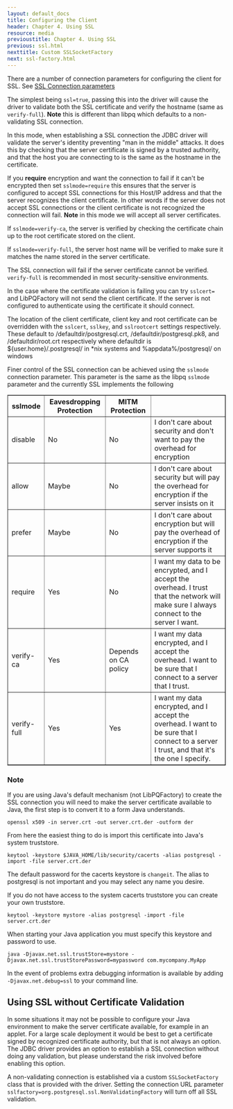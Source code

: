 ```yaml
---
layout: default_docs
title: Configuring the Client
header: Chapter 4. Using SSL
resource: media
previoustitle: Chapter 4. Using SSL
previous: ssl.html
nexttitle: Custom SSLSocketFactory
next: ssl-factory.html
---
```


There are a number of connection parameters for configuring the client for SSL. See [SSL Connection parameters](connect.html#ssl)

The simplest being `ssl=true`, passing this into the driver will cause the driver to validate both
the SSL certificate and verify the hostname (same as `verify-full`). **Note** this is different than
libpq which defaults to a non-validating SSL connection.

In this mode, when establishing a SSL connection the JDBC driver will validate the server's
identity preventing "man in the middle" attacks. It does this by checking that the server
certificate is signed by a trusted authority, and that the host you are connecting to is the
same as the hostname in the certificate.

If you **require** encryption and want the connection to fail if it can't be encrypted then set
`sslmode=require` this ensures that the server is configured to accept SSL connections for this
Host/IP address and that the server recognizes the client certificate. In other words if the server
does not accept SSL connections or the client certificate is not recognized the connection will fail.
**Note** in this mode we will accept all server certificates.

If `sslmode=verify-ca`, the server is verified by checking the certificate chain up to the root
certificate stored on the client.

If `sslmode=verify-full`, the server host name will be verified to make sure it matches the name
stored in the server certificate.

The SSL connection will fail if the server certificate cannot be verified. `verify-full` is recommended
in most security-sensitive environments.


In the case where the certificate validation is failing you can try `sslcert=` and LibPQFactory will
not send the client certificate. If the server is not configured to authenticate using the certificate
it should connect.

The location of the client certificate, client key and root certificate can be overridden with the
`sslcert`, `sslkey`, and `sslrootcert` settings respectively. These default to /defaultdir/postgresql.crt,
/defaultdir/postgresql.pk8, and /defaultdir/root.crt respectively where defaultdir is
${user.home}/.postgresql/ in *nix systems and %appdata%/postgresql/ on windows

Finer control of the SSL connection can be achieved using the `sslmode` connection parameter.
This parameter is the same as the libpq `sslmode` parameter and the currently SSL implements the
following

<div class="tblBasic">
<table class="tblBasicWhite" border="1" summary="SSL Mode Descriptions" cellspacing="0" cellpadding="0">
<thead>
<tr>
  <th>sslmode</th><th>Eavesdropping Protection</th><th> MITM Protection</th><th/>
</tr>
</thead>
<tr>
  <td>disable</td><td>No</td><td>No</td><td>I don't care about security and don't want to pay the overhead for encryption</td>
</tr>
<tr>
  <td>allow</td><td>Maybe</td><td>No</td><td>I don't care about security but will pay the overhead for encryption if the server insists on it</td>
</tr>
<tr>
  <td>prefer</td><td>Maybe</td><td>No</td><td>I don't care about encryption but will pay the overhead of encryption if the server supports it</td>
</tr>
<tr>
  <td>require</td><td>Yes</td><td>No</td><td>I want my data to be encrypted, and I accept the overhead. I trust that the network will make sure I always connect to the server I want.</td>
</tr>
<tr>
  <td>verify-ca</td><td>Yes</td><td>Depends on CA policy</td><td>I want my data encrypted, and I accept the overhead. I want to be sure that I connect to a server that I trust.</td>
</tr>
<tr>
  <td>verify-full</td><td>Yes</td><td>Yes</td><td>I want my data encrypted, and I accept the overhead. I want to be sure that I connect to a server I trust, and that it's the one I specify.</td>
</tr>
</table>
</div>


### Note

If you are using Java's default mechanism (not LibPQFactory) to create the SSL connection you will
need to make the server certificate available to Java, the first step is to convert
it to a form Java understands.

`openssl x509 -in server.crt -out server.crt.der -outform der`

From here the easiest thing to do is import this certificate into Java's system
truststore.

`keytool -keystore $JAVA_HOME/lib/security/cacerts -alias postgresql -import -file server.crt.der`

The default password for the cacerts keystore is `changeit`. The alias to postgresql
is not important and you may select any name you desire.

If you do not have access to the system cacerts truststore you can create your
own truststore.

`keytool -keystore mystore -alias postgresql -import -file server.crt.der`

When starting your Java application you must specify this keystore and password
to use.

`java -Djavax.net.ssl.trustStore=mystore -Djavax.net.ssl.trustStorePassword=mypassword com.mycompany.MyApp`

In the event of problems extra debugging information is available by adding
`-Djavax.net.debug=ssl` to your command line.

<a name="nonvalidating"></a>
## Using SSL without Certificate Validation

In some situations it may not be possible to configure your Java environment to
make the server certificate available, for example in an applet.  For a large
scale deployment it would be best to get a certificate signed by recognized
certificate authority, but that is not always an option.  The JDBC driver provides
an option to establish a SSL connection without doing any validation, but please
understand the risk involved before enabling this option.

A non-validating connection is established via a custom `SSLSocketFactory` class that is provided
with the driver. Setting the connection URL parameter `sslfactory=org.postgresql.ssl.NonValidatingFactory`
will turn off all SSL validation.
